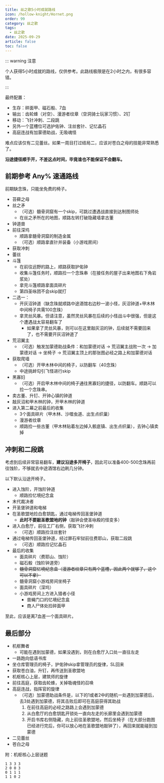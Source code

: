 ```yaml
---
title: 丝之歌5小时成就路线
icon: /hollow-knight/Hornet.png
order: 99
category: 丝之歌
tags:
  - 丝之歌
date: 2025-09-29
article: false
toc: false
---
```


<!-- more -->

::: warning 注意

个人获得5小时成就的路线，仅供参考。此路线极限是在2小时之内，有很多容错。

:::

最终配置：
  - 生存：碎面甲、磁石骰、7血
  - 输出：齿轮蜂（对空）、漫游者纹章（空洞骑士玩家习惯）、2钉
  - 移动：飞针冲刺、二段跳
  - 另外一个蓝槽位可选护佑钟、注丝套针、记忆晶石
  - 高庭连战有加蒙德助战，无吸魂怪

难点应该仅有二见蕾丝。如果一周目打过结局二，应该对苍白之母的技能非常熟悉了。

**沿途捷径顺手开，不差这点时间，毕竟谁也不能保证不会翻车。**

## 前期参考 Any% 速通路线

前期缺念珠，只能坐免费的椅子。

- 苔藓之母
- 丝之矛
  - （可选）髓骨洞窟有一个skip，可跳过遭遇战直接到达制图师处
  - 在丝之矛所在的地图，顺路左转打破隐藏墙拿古董
- 钟道兽
- 前往深坞
  - 顺路拿髓骨洞窟的制造金属
  - （可选）顺路拿直针并装备（小游戏房间）
- 获取冲刺
- 蕾丝
- 斗篷
  - 在前往远野的路上，顺路获取护佑钟
  - 收集斗篷任务时，顺路捡一个念珠串（在接任务的屋子出来地图右下角岩浆处）
  - 拿完斗篷顺路拿面具碎片
  - 第四圣咏团不会skip就打
- 二选一：
  - 开灰沼钟道（缺念珠就顺路中途酒馆右边秒一波小怪，灰沼钟道+甲木林中间椅子共需100念珠）
  - 拿灵丝风暴。但请注意，虽然灵丝风暴在后续的小怪战斗中很强，但是这个遭遇战太容易翻车了
    - 如果拿了灵丝风暴，则可以在这里敲灰沼的钟，后续就不需要回来了，也不需要开灰沼钟道了
- 荒沼翼主
  - （可选）触发加蒙德助战条件：和加蒙德对话 &rarr; 荒沼翼主战败一次 &rarr; 加蒙德对话 &rarr; 坐椅子 &rarr; 荒沼翼主顶上的那张图必经之路上和加蒙德对话
- 获取爬墙
  - （可选）开甲木林中间的椅子，以防翻车（40念珠）
  - 中途挑衅勾引飞怪进行skip
- 黑寡妇
  - （可选）开启甲木林中间的椅子通往黑寡妇的捷径，以防翻车。顺路可以捡一个念珠串。
- 卖古董、升钉、开钟心镇的钟道
- 敲灰沼和甲木林的钟，开甲木林的钟道
- 进入第二幕之前最后的收集
  - 3个面具碎片（甲木林、沙噬虫道、出生点织巢）
  - 漫游者纹章
  - 顺路捡一些古董（甲木林贴着左边掉入骸底镇、出生点织巢），去钟心镇卖掉

## 冲刺和二段跳

考虑到后续非常容易翻车，**建议沿途多开椅子**，因此可以准备400-500念珠再前往蚀阶，不够就去中途酒馆右边刷几分钟。

以下默认沿途开椅子。

- 进入蚀阶，开蚀阶钟道
  - 顺路捡忆境纪念盒
- 末代裁决者
- 开圣堡钟道和电梯
- 在圣歌盟地捡白愈钥匙，通过电梯传回圣堡钟道
  - **此时不要敲圣歌盟地的钟**（敲钟会使圣咏殿的怪变多）
- 进入白愈厅，前往工厂右侧，获取飞针冲刺
  - （可选）顺路捡注丝套针
- 通过电梯传回圣堡钟道，经过罪石牢狱前往费耶山，获取二段跳
  - （可选）顺路捡记忆晶石
- 最后的收集
  - 面具碎片（费耶山、蚀阶）
  - 磁石骰（蚀阶钟道旁）
  - ~~髓骨洞窟忆境纪念盒（漫游者纹章只有两个蓝槽，因此两个就够了，这个可以不拿）~~
  - 髓骨洞窟小游戏房间坐椅子
  - 面具碎片（深坞）
  - 小游戏房间上方进入猎者小径
    - 兽蝇门口的忆境纪念盒
    - 商人尸体处捡碎面甲

至此，应该是离7血差一个面具碎片。

## 最后部分

- 机枢舞者
  - 可能在遇到加蒙德，如果没遇到，则在白愈厅入口处一直往左走
- 一路跑向低语书库
- 坐仓库管理员的椅子，护佑钟skip拿管理员的旋律，SL回来
- 获取苍白油，升钉，再传送到圣歌盟地
- 机枢核心上层，建筑师的旋律
- 前往高庭，获取齿轮蜂，关掉吸魂怪的召唤
- 高庭连战，指挥官的旋律
  - （可选）加蒙德助战条件是，以下的1或者2中的随机一处遇到加蒙德后，去3处遇到加蒙德，将其击败后即可在高庭获得其助战
    1. 在前往高庭的必经之路路上会遇到加蒙德
    2. 从白愈厅的白愈钥匙开锁处一直向左走的长廊里会遇到加蒙德
    3. 开启书库右侧隐藏，向上前往圣歌盟地，然后坐椅子（在大部分跑图已经进行完后，你可以放心地在圣歌盟地敲钟了），再回来就能碰到加蒙德
- 二见蕾丝
- 苍白之母

附：机枢核心上层谜题

```text :no-line-numbers
1 3 3 3
2 0 0 3
0 1 1 1
1 1 0 2
```
